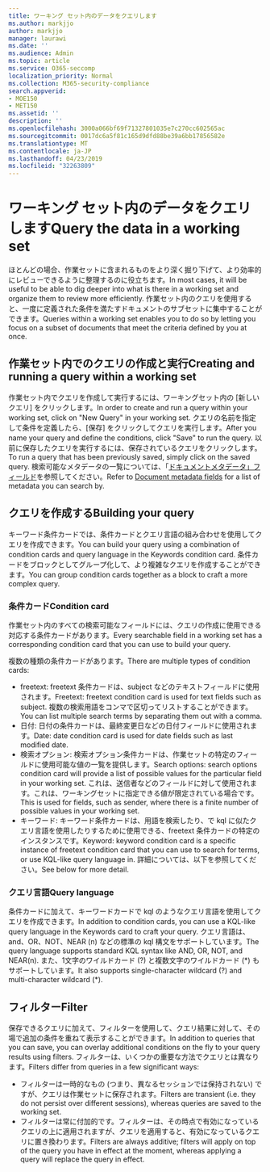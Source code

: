 ```yaml
---
title: ワーキング セット内のデータをクエリします
ms.author: markjjo
author: markjjo
manager: laurawi
ms.date: ''
ms.audience: Admin
ms.topic: article
ms.service: O365-seccomp
localization_priority: Normal
ms.collection: M365-security-compliance
search.appverid:
- MOE150
- MET150
ms.assetid: ''
description: ''
ms.openlocfilehash: 3000a066bf69f71327801035e7c270cc602565ac
ms.sourcegitcommit: 0017dc6a5f81c165d9dfd88be39a6bb17856582e
ms.translationtype: MT
ms.contentlocale: ja-JP
ms.lasthandoff: 04/23/2019
ms.locfileid: "32263809"
---
```

# <a name="query-the-data-in-a-working-set"></a><span data-ttu-id="32269-102">ワーキング セット内のデータをクエリします</span><span class="sxs-lookup"><span data-stu-id="32269-102">Query the data in a working set</span></span>

<span data-ttu-id="32269-103">ほとんどの場合、作業セットに含まれるものをより深く掘り下げて、より効率的にレビューできるように整理するのに役立ちます。</span><span class="sxs-lookup"><span data-stu-id="32269-103">In most cases, it will be useful to be able to dig deeper into what is there in a working set and organize them to review more efficiently.</span></span> <span data-ttu-id="32269-104">作業セット内のクエリを使用すると、一度に定義された条件を満たすドキュメントのサブセットに集中することができます。</span><span class="sxs-lookup"><span data-stu-id="32269-104">Queries within a working set enables you to do so by letting you focus on a subset of documents that meet the criteria defined by you at once.</span></span>

## <a name="creating-and-running-a-query-within-a-working-set"></a><span data-ttu-id="32269-105">作業セット内でのクエリの作成と実行</span><span class="sxs-lookup"><span data-stu-id="32269-105">Creating and running a query within a working set</span></span>

<span data-ttu-id="32269-106">作業セット内でクエリを作成して実行するには、ワーキングセット内の [新しいクエリ] をクリックします。</span><span class="sxs-lookup"><span data-stu-id="32269-106">In order to create and run a query within your working set, click on "New Query" in your working set.</span></span> <span data-ttu-id="32269-107">クエリの名前を指定して条件を定義したら、[保存] をクリックしてクエリを実行します。</span><span class="sxs-lookup"><span data-stu-id="32269-107">After you name your query and define the conditions, click "Save" to run the query.</span></span> <span data-ttu-id="32269-108">以前に保存したクエリを実行するには、保存されているクエリをクリックします。</span><span class="sxs-lookup"><span data-stu-id="32269-108">To run a query that has been previously saved, simply click on the saved query.</span></span> <span data-ttu-id="32269-109">検索可能なメタデータの一覧については、「[ドキュメントメタデータ」フィールド](document-metadata-fields.md)を参照してください。</span><span class="sxs-lookup"><span data-stu-id="32269-109">Refer to [Document metadata fields](document-metadata-fields.md) for a list of metadata you can search by.</span></span>

## <a name="building-your-query"></a><span data-ttu-id="32269-110">クエリを作成する</span><span class="sxs-lookup"><span data-stu-id="32269-110">Building your query</span></span>

<span data-ttu-id="32269-111">キーワード条件カードでは、条件カードとクエリ言語の組み合わせを使用してクエリを作成できます。</span><span class="sxs-lookup"><span data-stu-id="32269-111">You can build your query using a combination of condition cards and query language in the Keywords condition card.</span></span> <span data-ttu-id="32269-112">条件カードをブロックとしてグループ化して、より複雑なクエリを作成することができます。</span><span class="sxs-lookup"><span data-stu-id="32269-112">You can group condition cards together as a block to craft a more complex query.</span></span>

### <a name="condition-card"></a><span data-ttu-id="32269-113">条件カード</span><span class="sxs-lookup"><span data-stu-id="32269-113">Condition card</span></span>

<span data-ttu-id="32269-114">作業セット内のすべての検索可能なフィールドには、クエリの作成に使用できる対応する条件カードがあります。</span><span class="sxs-lookup"><span data-stu-id="32269-114">Every searchable field in a working set has a corresponding condition card that you can use to build your query.</span></span>

<span data-ttu-id="32269-115">複数の種類の条件カードがあります。</span><span class="sxs-lookup"><span data-stu-id="32269-115">There are multiple types of condition cards:</span></span>
- <span data-ttu-id="32269-116">freetext: freetext 条件カードは、subject などのテキストフィールドに使用されます。</span><span class="sxs-lookup"><span data-stu-id="32269-116">Freetext: freetext condition card is used for text fields such as subject.</span></span> <span data-ttu-id="32269-117">複数の検索用語をコンマで区切ってリストすることができます。</span><span class="sxs-lookup"><span data-stu-id="32269-117">You can list multiple search terms by separating them out with a comma.</span></span>
- <span data-ttu-id="32269-118">日付: 日付の条件カードは、最終変更日などの日付フィールドに使用されます。</span><span class="sxs-lookup"><span data-stu-id="32269-118">Date: date condition card is used for date fields such as last modified date.</span></span>
- <span data-ttu-id="32269-119">検索オプション: 検索オプション条件カードは、作業セットの特定のフィールドに使用可能な値の一覧を提供します。</span><span class="sxs-lookup"><span data-stu-id="32269-119">Search options: search options condition card will provide a list of possible values for the particular field in your working set.</span></span> <span data-ttu-id="32269-120">これは、送信者などのフィールドに対して使用されます。これは、ワーキングセットに指定できる値が限定されている場合です。</span><span class="sxs-lookup"><span data-stu-id="32269-120">This is used for fields, such as sender, where there is a finite number of possible values in your working set.</span></span>
- <span data-ttu-id="32269-121">キーワード: キーワード条件カードは、用語を検索したり、で kql に似たクエリ言語を使用したりするために使用できる、freetext 条件カードの特定のインスタンスです。</span><span class="sxs-lookup"><span data-stu-id="32269-121">Keyword: keyword condition card is a specific instance of freetext condition card that you can use to search for terms, or use KQL-like query language in.</span></span> <span data-ttu-id="32269-122">詳細については、以下を参照してください。</span><span class="sxs-lookup"><span data-stu-id="32269-122">See below for more detail.</span></span>

### <a name="query-language"></a><span data-ttu-id="32269-123">クエリ言語</span><span class="sxs-lookup"><span data-stu-id="32269-123">Query language</span></span>

<span data-ttu-id="32269-124">条件カードに加えて、キーワードカードで kql のようなクエリ言語を使用してクエリを作成できます。</span><span class="sxs-lookup"><span data-stu-id="32269-124">In addition to condition cards, you can use a KQL-like query language in the Keywords card to craft your query.</span></span> <span data-ttu-id="32269-125">クエリ言語は、and、OR、NOT、NEAR (n) などの標準の kql 構文をサポートしています。</span><span class="sxs-lookup"><span data-stu-id="32269-125">The query language supports standard KQL syntax like AND, OR, NOT, and NEAR(n).</span></span> <span data-ttu-id="32269-126">また、1文字のワイルドカード (?) と複数文字のワイルドカード (\*) もサポートしています。</span><span class="sxs-lookup"><span data-stu-id="32269-126">It also supports single-character wildcard (?) and multi-character wildcard (\*).</span></span>

## <a name="filter"></a><span data-ttu-id="32269-127">フィルター</span><span class="sxs-lookup"><span data-stu-id="32269-127">Filter</span></span>

<span data-ttu-id="32269-128">保存できるクエリに加えて、フィルターを使用して、クエリ結果に対して、その場で追加の条件を重ねて表示することができます。</span><span class="sxs-lookup"><span data-stu-id="32269-128">In addition to queries that you can save, you can overlay additional conditions on the fly to your query results using filters.</span></span> <span data-ttu-id="32269-129">フィルターは、いくつかの重要な方法でクエリとは異なります。</span><span class="sxs-lookup"><span data-stu-id="32269-129">Filters differ from queries in a few significant ways:</span></span>
- <span data-ttu-id="32269-130">フィルターは一時的なもの (つまり、異なるセッションでは保持されない) ですが、クエリは作業セットに保存されます。</span><span class="sxs-lookup"><span data-stu-id="32269-130">Filters are transient (i.e. they do not persist over different sessions), whereas queries are saved to the working set.</span></span>
- <span data-ttu-id="32269-131">フィルターは常に付加的です。フィルターは、その時点で有効になっているクエリの上に適用されますが、クエリを適用すると、有効になっているクエリに置き換わります。</span><span class="sxs-lookup"><span data-stu-id="32269-131">Filters are always additive; filters will apply on top of the query you have in effect at the moment, whereas applying a query will replace the query in effect.</span></span>